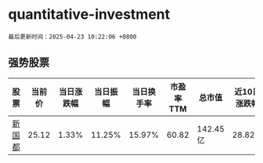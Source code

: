 # quantitative-investment

`最后更新时间：2025-04-23 10:22:06 +0800`

## 强势股票

|股票|当前价|当日涨跌幅|当日振幅|当日换手率|市盈率TTM|总市值|近10日涨跌幅|
|----|----|----|----|----|----|----|----|
|[新国都](https://xueqiu.com/S/SZ300130)|25.12|1.33%|11.25%|15.97%|60.82|142.45亿|28.82%|
